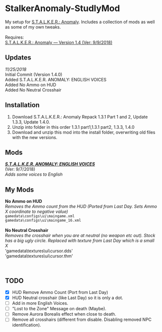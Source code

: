 # StalkerAnomaly-StudlyMod

My setup for [S.T.A.L.K.E.R.: Anomaly](https://www.moddb.com/mods/stalker-anomaly). Includes a collection of mods as well as some of my own tweaks.<br/>
<br/>
Requires:<br/>
[S.T.A.L.K.E.R.: Anomaly — Version 1.4 (Ver: 9/9/2018)](https://www.moddb.com/mods/stalker-anomaly/downloads)<br/>

## Updates
*11/25/2018*<br/>
Initial Commit (Version 1.4.0)<br/>
Added S.T.A.L.K.E.R. ANOMALY: ENGLISH VOICES<br/>
Added No Ammo on HUD<br/>
Added No Neutral Crosshair<br/>

## Installation
1. Download S.T.A.L.K.E.R.: Anomaly Repack 1.3.1 Part 1  and 2,  Update 1.3.3, Update 1.4.0.
2. Unzip into folder in this order 1.3.1 part1,1.3.1 part2, 1.3.3, 1.4.0
3. Download and unzip this mod into the install folder, overwriting old files with the new versions.

## Mods
**_[S.T.A.L.K.E.R. ANOMALY: ENGLISH VOICES](https://www.moddb.com/mods/stalker-anomaly/addons/english-voices)_**<br/>
(Ver: 9/7/2018)<br/>
*Adds some voices to English*<br/>

## My Mods
**No Ammo on HUD**<br/>
*Removes the Ammo count from the HUD (Ported from Last Day. Sets Ammo X coordinate to negative value)*<br/>
`gamedata\configs\ui\maingame.xml`<br/>
`gamedata\configs\ui\maingame_16.xml`<br/>
<br/>
**No Neutral Crosshair**<br/>
*Removes the crosshair when you are at neutral (no weapon etc out). Stock has a big ugly circle. Replaced with texture from Last Day which is a small X*<br/>
'gamedata\textures\ui\cursor.dds'<br/>
'gamedata\textures\ui\cursor.thm'<br/>

<br/>

## TODO
- [X] HUD Remove Ammo Count (Port from Last Day)
- [X] HUD Neutral crosshair (like Last Day) so it is only a dot.
- [ ] Add in more English Voices.
- [ ] "Lost to the Zone" Message on death (Maybe).
- [ ] Remove Aurora Borealis effect when close to death.
- [ ] Remove all crosshairs (different from disable. Disabling removed NPC identification).